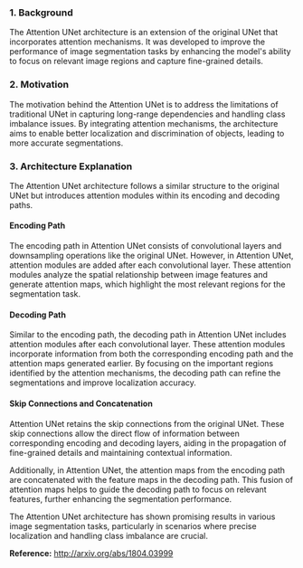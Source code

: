 ### 1. Background
The Attention UNet architecture is an extension of the original UNet that incorporates attention mechanisms. It was developed to improve the performance of image segmentation tasks by enhancing the model's ability to focus on relevant image regions and capture fine-grained details.

### 2. Motivation
The motivation behind the Attention UNet is to address the limitations of traditional UNet in capturing long-range dependencies and handling class imbalance issues. By integrating attention mechanisms, the architecture aims to enable better localization and discrimination of objects, leading to more accurate segmentations.

### 3. Architecture Explanation
The Attention UNet architecture follows a similar structure to the original UNet but introduces attention modules within its encoding and decoding paths.

#### Encoding Path
The encoding path in Attention UNet consists of convolutional layers and downsampling operations like the original UNet. However, in Attention UNet, attention modules are added after each convolutional layer. These attention modules analyze the spatial relationship between image features and generate attention maps, which highlight the most relevant regions for the segmentation task.

#### Decoding Path
Similar to the encoding path, the decoding path in Attention UNet includes attention modules after each convolutional layer. These attention modules incorporate information from both the corresponding encoding path and the attention maps generated earlier. By focusing on the important regions identified by the attention mechanisms, the decoding path can refine the segmentations and improve localization accuracy.

#### Skip Connections and Concatenation
Attention UNet retains the skip connections from the original UNet. These skip connections allow the direct flow of information between corresponding encoding and decoding layers, aiding in the propagation of fine-grained details and maintaining contextual information.

Additionally, in Attention UNet, the attention maps from the encoding path are concatenated with the feature maps in the decoding path. This fusion of attention maps helps to guide the decoding path to focus on relevant features, further enhancing the segmentation performance.

The Attention UNet architecture has shown promising results in various image segmentation tasks, particularly in scenarios where precise localization and handling class imbalance are crucial.

**Reference:** http://arxiv.org/abs/1804.03999